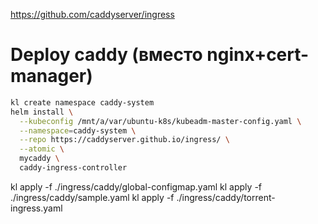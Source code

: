 https://github.com/caddyserver/ingress

# Deploy caddy (вместо nginx+cert-manager)

```bash
kl create namespace caddy-system
helm install \
  --kubeconfig /mnt/a/var/ubuntu-k8s/kubeadm-master-config.yaml \
  --namespace=caddy-system \
  --repo https://caddyserver.github.io/ingress/ \
  --atomic \
  mycaddy \
  caddy-ingress-controller
```

kl apply -f ./ingress/caddy/global-configmap.yaml
kl apply -f ./ingress/caddy/sample.yaml
kl apply -f ./ingress/caddy/torrent-ingress.yaml

